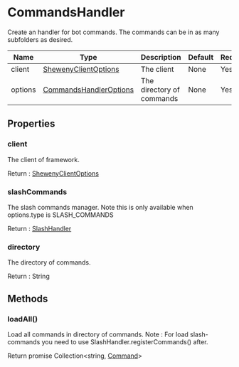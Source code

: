 # CommandsHandler

Create an handler for bot commands. The commands can be in as many subfolders as desired.

| Name    | Type                                                          | Description               | Default | Required |
| ------- | ------------------------------------------------------------- | ------------------------- | ------- | -------- |
| client  | [ShewenyClientOptions](./ShewenyClient.md)                    | The client                | None    | Yes      |
| options | [CommandsHandlerOptions](./typedef/CommandsHandlerOptions.md) | The directory of commands | None    | Yes      |

## Properties

### client

The client of framework.

Return : [ShewenyClientOptions](./ShewenyClient.md)

### slashCommands

The slash commands manager.
Note this is only available when options.type is SLASH_COMMANDS

Return : [SlashHandler](./SlashHandler.md)

### directory

The directory of commands.

Return : String

## Methods

### loadAll()

Load all commands in directory of commands.
Note : For load slash-commands you need to use SlashHandler.registerCommands() after.

Return promise Collection\<string, [Command](./Command.md)>
